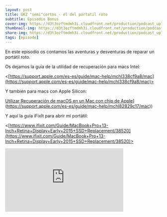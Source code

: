 ```yaml
---
layout: post
title: GKZ "semi"cortos - el del portatil roto
subtitle: Episodio Bonus
cover-img: https://d3t3ozftmdmh3i.cloudfront.net/production/podcast_uploaded_episode/14743809/14743809-1702244446524-9893ecae3088b.jpg
thumbnail-img: https://d3t3ozftmdmh3i.cloudfront.net/production/podcast_uploaded_episode/14743809/14743809-1702244446524-9893ecae3088b.jpg
share-img: https://d3t3ozftmdmh3i.cloudfront.net/production/podcast_uploaded_episode/14743809/14743809-1702244446524-9893ecae3088b.jpg
tags: [episode]
---
```


En este episodio os contamos las aventuras y desventuras de reparar un portátil roto.

  

Os dejamos la guía de la utilidad de recuperación para macs Intel:

<[https://support.apple.com/es-es/guide/mac-help/mchl338cf9a8/mac](https://support.apple.com/es-es/guide/mac-help/mchl338cf9a8/mac)>

  

Y también para macs con Apple Silicon:

[Utilizar Recuperación de macOS en un Mac con chip de Apple]([https://support.apple.com/es-es/guide/mac-help/mchl82829c17/mac)](https://support.apple.com/es-es/guide/mac-help/mchl82829c17/mac))

  

  

Y aquí la guía iFixIt para abrir mi portátil:

<[https://www.ifixit.com/Guide/MacBook+Pro+13-Inch+Retina+Display+Early+2015+SSD+Replacement/38520](https://www.ifixit.com/Guide/MacBook+Pro+13-Inch+Retina+Display+Early+2015+SSD+Replacement/38520)>
<iframe src='https://podcasters.spotify.com/pod/show/geekingzone/embed/episodes/GKZ-semicortos---el-del-porttil-roto-e2c2fom' height='204px' width='380px' frameborder='0' scrolling='no'></iframe>